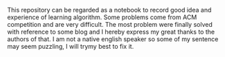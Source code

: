 This repository can be regarded as a notebook to record good idea and experience of learning algorithm. Some problems come from ACM competition and are very difficult. The most problem were finally solved with reference to some blog and I hereby express my great thanks to the authors of that. I am not a native english speaker so some of my sentence may seem puzzling, I will trymy best to fix it.
